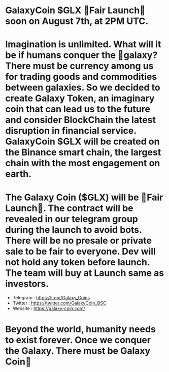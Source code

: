 # GalaxyCoin $GLX 🚀Fair Launch🚀 soon on August 7th, at 2PM UTC.

# Imagination is unlimited. What will it be if humans conquer the 🌌galaxy? There must be currency among us for trading goods and commodities between galaxies. So we decided to create Galaxy Token, an imaginary coin that can lead us to the future and consider BlockChain the latest disruption in financial service. GalaxyCoin $GLX will be created on the Binance smart chain, the largest chain with the most engagement on earth.

# The Galaxy Coin ($GLX) will be 🚀Fair Launch🚀. The contract will be revealed in our telegram group during the launch to avoid bots. There will be no presale or private sale to be fair to everyone. Dev will not hold any token before launch. The team will buy at Launch same as investors.


* Telegram : https://t.me/Galaxy_Coins
* Twitter : https://twitter.com/GalaxyCoin_BSC
* Website : https://galaxy-coin.com/


# Beyond the world, humanity needs to exist forever. Once we conquer the Galaxy. There must be Galaxy Coin🌌
